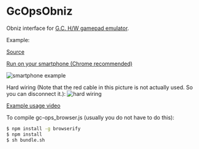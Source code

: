 # GcOpsObniz
Obniz interface for [G.C. H/W gamepad emulator](https://github.com/GameControllerizer/GcHwEmulator).  

Example:

[Source](https://github.com/GameControllerizer/GcOpsObniz/blob/master/example.html)

[Run on your smartphone (Chrome recommended)](https://gamecontrollerizer.github.io/GcOpsObniz/example.html)

![smartphone example](https://i.gyazo.com/8311208b4f7e5d05bb55330fba61e4a1.png)

Hard wiring (Note that the red cable in this picture is not actually used. So you can disconnect it.):
![hard wiring](https://i.gyazo.com/bc1b3efe5eb34975021ce90653fd21b0.jpg)

[Example usage video](https://twitter.com/qurihara/status/1046208403612291072)

To compile gc-ops_browser.js (usually you do not have to do this):
```bash
$ npm install -g browserify
$ npm install
$ sh bundle.sh
```
